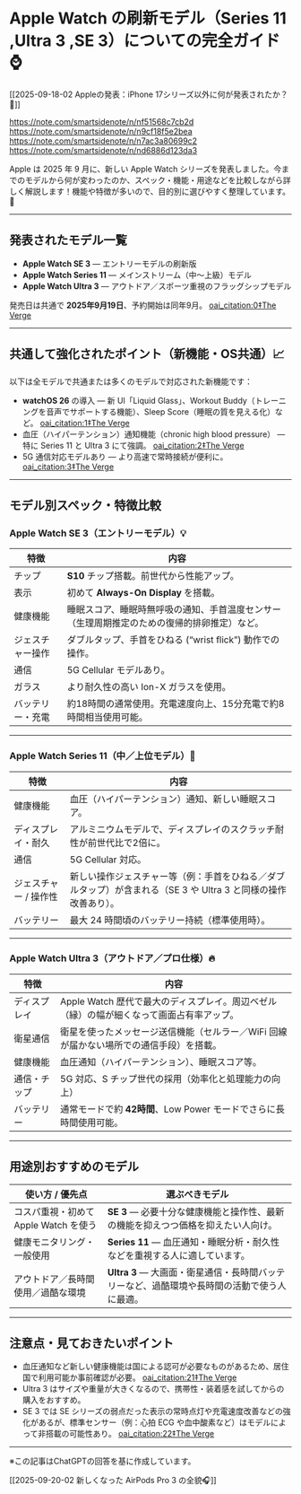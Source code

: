 # Apple Watch の刷新モデル（Series 11 ,Ultra 3 ,SE 3）についての完全ガイド⌚️

[[2025-09-18-02 Appleの発表：iPhone 17シリーズ以外に何が発表されたか？🎉]]

https://note.com/smartsidenote/n/nf51568c7cb2d
https://note.com/smartsidenote/n/n9cf18f5e2bea
https://note.com/smartsidenote/n/n7ac3a80699c2
https://note.com/smartsidenote/n/nd6886d123da3

Apple は 2025 年 9 月に、新しい Apple Watch シリーズを発表しました。今までのモデルから何が変わったのか、スペック・機能・用途などを比較しながら詳しく解説します！機能や特徴が多いので、目的別に選びやすく整理しています。🎯

---

## 発表されたモデル一覧

- **Apple Watch SE 3** — エントリーモデルの刷新版  
- **Apple Watch Series 11** — メインストリーム（中〜上級）モデル  
- **Apple Watch Ultra 3** — アウトドア／スポーツ重視のフラッグシップモデル  

発売日は共通で **2025年9月19日**、予約開始は同年9月。 [oai_citation:0‡The Verge](https://www.theverge.com/tech/773089/apple-watch-se-3-series-11-ultra-3-preorder-buy-price-release-date?utm_source=chatgpt.com)

---

## 共通して強化されたポイント（新機能・OS共通）📈

以下は全モデルで共通または多くのモデルで対応された新機能です：

- **watchOS 26** の導入 — 新 UI「Liquid Glass」、Workout Buddy（トレーニングを音声でサポートする機能）、Sleep Score（睡眠の質を見える化）など。 [oai_citation:1‡The Verge](https://www.theverge.com/tech/773089/apple-watch-se-3-series-11-ultra-3-preorder-buy-price-release-date?utm_source=chatgpt.com)  
- 血圧（ハイパーテンション）通知機能（chronic high blood pressure） — 特に Series 11 と Ultra 3 にて強調。 [oai_citation:2‡The Verge](https://www.theverge.com/tech/775584/apple-watch-series-11-ultra-3-se-specs-comparison?utm_source=chatgpt.com)  
- 5G 通信対応モデルあり — より高速で常時接続が便利に。 [oai_citation:3‡The Verge](https://www.theverge.com/tech/773089/apple-watch-se-3-series-11-ultra-3-preorder-buy-price-release-date?utm_source=chatgpt.com)  

---

## モデル別スペック・特徴比較

### Apple Watch SE 3（エントリーモデル）💡

| 特徴       | 内容                                             |
| -------- | ---------------------------------------------- |
| チップ      | **S10** チップ搭載。前世代から性能アップ。                      |
| 表示       | 初めて **Always-On Display** を搭載。                 |
| 健康機能     | 睡眠スコア、睡眠時無呼吸の通知、手首温度センサー（生理周期推定のための復帰的排卵推定）など。 |
| ジェスチャー操作 | ダブルタップ、手首をひねる (“wrist flick”) 動作での操作。          |
| 通信       | 5G Cellular モデルあり。                             |
| ガラス      | より耐久性の高い Ion-X ガラスを使用。                         |
| バッテリー・充電 | 約18時間の通常使用。充電速度向上、15分充電で約8時間相当使用可能。            |

---

### Apple Watch Series 11（中／上位モデル）🌟

| 特徴           | 内容                                                             |
| ------------ | -------------------------------------------------------------- |
| 健康機能         | 血圧（ハイパーテンション）通知、新しい睡眠スコア。                                      |
| ディスプレイ・耐久    | アルミニウムモデルで、ディスプレイのスクラッチ耐性が前世代比で2倍に。                            |
| 通信           | 5G Cellular 対応。                                                |
| ジェスチャー / 操作性 | 新しい操作ジェスチャー等（例：手首をひねる／ダブルタップ）が含まれる（SE 3 や Ultra 3 と同様の操作改善あり）。 |
| バッテリー        | 最大 24 時間頃のバッテリー持続（標準使用時）。                                      |

---

### Apple Watch Ultra 3（アウトドア／プロ仕様）🔥

| 特徴     | 内容                                                 |
| ------ | -------------------------------------------------- |
| ディスプレイ | Apple Watch 歴代で最大のディスプレイ。周辺ベゼル（縁）の幅が細くなって画面占有率アップ。 |
| 衛星通信   | 衛星を使ったメッセージ送信機能（セルラー／WiFi 回線が届かない場所での通信手段）を搭載。     |
| 健康機能   | 血圧通知（ハイパーテンション）、睡眠スコア等。                            |
| 通信・チップ | 5G 対応、S チップ世代の採用（効率化と処理能力の向上）                      |
| バッテリー  | 通常モードで約 **42時間**、Low Power モードでさらに長時間使用可能。         |

---

## 用途別おすすめのモデル

| 使い方 / 優先点                 | 選ぶべきモデル                                               |
| ------------------------- | ----------------------------------------------------- |
| コスパ重視・初めて Apple Watch を使う | **SE 3** — 必要十分な健康機能と操作性、最新の機能を抑えつつ価格を抑えたい人向け。        |
| 健康モニタリング・一般使用             | **Series 11** — 血圧通知・睡眠分析・耐久性などを重視する人に適しています。         |
| アウトドア／長時間使用／過酷な環境         | **Ultra 3** — 大画面・衛星通信・長時間バッテリーなど、過酷環境や長時間の活動で使う人に最適。 |

---

## 注意点・見ておきたいポイント

- 血圧通知など新しい健康機能は国による認可が必要なものがあるため、居住国で利用可能か事前確認が必要。 [oai_citation:21‡The Verge](https://www.theverge.com/tech/775584/apple-watch-series-11-ultra-3-se-specs-comparison?utm_source=chatgpt.com)  
- Ultra 3 はサイズや重量が大きくなるので、携帯性・装着感を試してからの購入をおすすめ。  
- SE 3 では SE シリーズの弱点だった表示の常時点灯や充電速度改善などの強化があるが、標準センサー（例：心拍 ECG や血中酸素など）はモデルによって非搭載の可能性あり。 [oai_citation:22‡The Verge](https://www.theverge.com/news/772862/apple-watch-se-2025-iphone-event-announcement-specs-price?utm_source=chatgpt.com)  

---

※この記事はChatGPTの回答を基に作成しています。  


[[2025-09-20-02 新しくなった AirPods Pro 3 の全貌🎧]]
